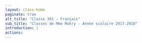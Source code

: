 ```yaml
---
layout: class-home
paginate: true
alt_title: "Classe 301 - Français"
sub_title: "Classes de Mme Mokry - Année scolaire 2017-2018"
introduction: |
actions:
---
```


